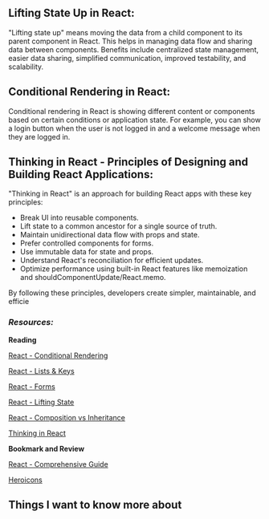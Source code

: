 ## Lifting State Up in React:


"Lifting state up" means moving the data from a child component to its parent component in React. This helps in managing data flow and sharing data between components. Benefits include centralized state management, easier data sharing, simplified communication, improved testability, and scalability.


## Conditional Rendering in React:


Conditional rendering in React is showing different content or components based on certain conditions or application state. For example, you can show a login button when the user is not logged in and a welcome message when they are logged in.

## Thinking in React - Principles of Designing and Building React Applications:


"Thinking in React" is an approach for building React apps with these key principles:
- Break UI into reusable components.
- Lift state to a common ancestor for a single source of truth.
- Maintain unidirectional data flow with props and state.
- Prefer controlled components for forms.
- Use immutable data for state and props.
- Understand React's reconciliation for efficient updates.
- Optimize performance using built-in React features like memoization and shouldComponentUpdate/React.memo.

By following these principles, developers create simpler, maintainable, and efficie




### *Resources:*
**Reading**

[React - Conditional Rendering](https://reactjs.org/docs/conditional-rendering.html)

[React - Lists & Keys](https://reactjs.org/docs/lists-and-keys.html)

[React - Forms](https://reactjs.org/docs/forms.html)

[React - Lifting State](https://reactjs.org/docs/lifting-state-up.html)

[React - Composition vs Inheritance](https://reactjs.org/docs/composition-vs-inheritance.html)

[Thinking in React](https://reactjs.org/docs/thinking-in-react.html)

**Bookmark and Review**

[React - Comprehensive Guide](https://tylermcginnis.com/reactjs-tutorial-a-comprehensive-guide-to-building-apps-with-react/)

[Heroicons](https://heroicons.com/)


## Things I want to know more about